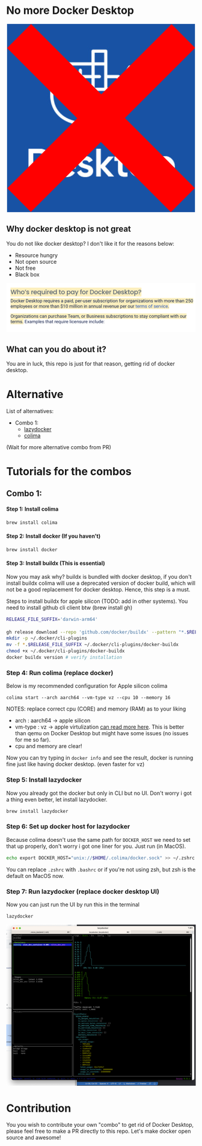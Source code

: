 
# No more Docker Desktop

<p align="center">
  <img src="https://github.com/tikikun/rf_docker_desktop/raw/main/images/no_docker.png" />
</p>

## Why docker desktop is not great

You do not like docker desktop? I don't like it for the reasons below:
- Resource hungry
- Not open source
- Not free 
- Black box

![Not even close to free!](images/image.png)

## What can you do about it?

You are in luck, this repo is just for that reason, getting rid of docker desktop.

# Alternative
List of alternatives:
- Combo 1: 
  - [lazydocker](https://github.com/jesseduffield/lazydocker)
  - [colima](https://github.com/abiosoft/colima)

(Wait for more alternative combo from PR)

# Tutorials for the combos

## Combo 1:

#### Step 1: Install colima
```zsh
brew install colima
```
#### Step 2: Install docker (If you haven't)
```zsh
brew install docker
```
#### Step 3: Install buildx (This is essential)
Now you may ask why? buildx is bundled with docker desktop, if you don't install buildx colima will use a deprecated version of docker build, which will not be a good replacement for docker desktop. Hence, this step is a must.

Steps to install buildx for apple silicon (TODO: add in other systems). You need to install github cli client btw (brew install gh)
```zsh
RELEASE_FILE_SUFFIX='darwin-arm64'

gh release download --repo 'github.com/docker/buildx' --pattern "*.$RELEASE_FILE_SUFFIX"
mkdir -p ~/.docker/cli-plugins
mv -f *.$RELEASE_FILE_SUFFIX ~/.docker/cli-plugins/docker-buildx
chmod +x ~/.docker/cli-plugins/docker-buildx
docker buildx version # verify installation
```

### Step 4: Run colima (replace docker)
Below is my recommended configuration for Apple silicon colima
```
colima start --arch aarch64 --vm-type vz --cpu 10 --memory 16
```
NOTES: replace correct cpu (CORE) and memory (RAM) as to your liking
- arch : aarch64 -> apple silicon
- vm-type : vz -> apple virtulization [can read more here](https://developer.apple.com/documentation/virtualization). This is better than qemu on Docker Desktop but might have some issues (no issues for me so far).
- cpu and memory are clear!

Now you can try typing in `docker info` and see the result, docker is running fine just like having docker desktop. (even faster for vz)

### Step 5: Install lazydocker
Now you already got the docker but only in CLI but no UI. Don't worry i got a thing even better, let install lazydocker.
```zsh
brew install lazydocker
```

### Step 6: Set up docker host for lazydocker
Because colima doesn't use the same path for `DOCKER_HOST` we need to set that up properly, don't worry i got one liner for you. Just run (in MacOS).
```zsh
echo export DOCKER_HOST="unix://$HOME/.colima/docker.sock" >> ~/.zshrc
```
You can replace `.zshrc` with `.bashrc` or if you're not using zsh, but zsh is the default on MacOS now.

### Step 7: Run lazydocker (replace docker desktop UI)
Now you can just run the UI by run this in the terminal
```zsh
lazydocker
```
![Lazy docker](/images/example_lazydocker.png)

# Contribution
You you wish to contribute your own "combo" to get rid of Docker Desktop, please feel free to make a PR directly to this repo. Let's make docker open source and awesome!
